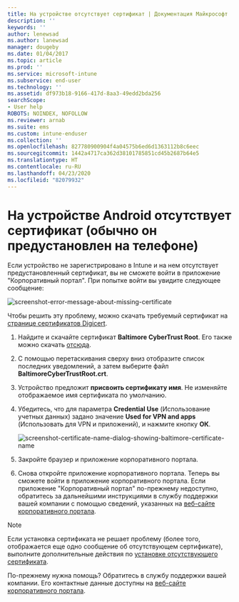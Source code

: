 ```yaml
---
title: На устройстве отсутствует сертификат | Документация Майкрософт
description: ''
keywords: ''
author: lenewsad
ms.author: lanewsad
manager: dougeby
ms.date: 01/04/2017
ms.topic: article
ms.prod: ''
ms.service: microsoft-intune
ms.subservice: end-user
ms.technology: ''
ms.assetid: df973b18-9166-417d-8aa3-49edd2bda256
searchScope:
- User help
ROBOTS: NOINDEX, NOFOLLOW
ms.reviewer: arnab
ms.suite: ems
ms.custom: intune-enduser
ms.collection: ''
ms.openlocfilehash: 827780900904f4a04575b6ed6d1363112b8c6eec
ms.sourcegitcommit: 1442a4717ca362d38101785851cd45b2687b64e5
ms.translationtype: HT
ms.contentlocale: ru-RU
ms.lasthandoff: 04/23/2020
ms.locfileid: "82079932"
---
```

# <a name="your-android-device-is-missing-a-certificate-that-usually-comes-installed-on-your-phone"></a>На устройстве Android отсутствует сертификат (обычно он предустановлен на телефоне)

Если устройство не зарегистрировано в Intune и на нем отсутствует предустановленный сертификат, вы не сможете войти в приложение "Корпоративный портал". При попытке войти вы увидите следующее сообщение:

![screenshot-error-message-about-missing-certificate](./media/andr-cert_install-1-cert_missing.png)

Чтобы решить эту проблему, можно скачать требуемый сертификат на [странице сертификатов Digicert](https://www.digicert.com/digicert-root-certificates.htm).

1. Найдите и скачайте сертификат __Baltimore CyberTrust Root__. Его также можно скачать [отсюда](https://www.digicert.com/CACerts/BaltimoreCyberTrustRoot.crt).

2. С помощью перетаскивания сверху вниз отобразите список последних уведомлений, а затем выберите файл **BaltimoreCyberTrustRoot.crt**.

3. Устройство предложит **присвоить сертификату имя**. Не изменяйте отображаемое имя сертификата по умолчанию.

4. Убедитесь, что для параметра **Credential Use** (Использование учетных данных) задано значение **Used for VPN and apps** (Использовать для VPN и приложений), и нажмите кнопку **ОК**.

    ![screenshot-certificate-name-dialog-showing-baltimore-certificate-name](./media/andr-cert_install-2-add_cert_name.png)

5. Закройте браузер и приложение корпоративного портала.

6. Снова откройте приложение корпоративного портала. Теперь вы сможете войти в приложение корпоративного портала. Если приложение "Корпоративный портал" по-прежнему недоступно, обратитесь за дальнейшими инструкциями в службу поддержки вашей компании с помощью сведений, указанных на [веб-сайте корпоративного портала](https://go.microsoft.com/fwlink/?linkid=2010980).

>[!NOTE]
> Если установка сертификата не решает проблему (более того, отображается еще одно сообщение об отсутствующем сертификате), выполните дополнительные действия по [установке отсутствующего сертификата](your-device-is-missing-an-IT-required-certificate-android.md).

По-прежнему нужна помощь? Обратитесь в службу поддержки вашей компании. Его контактные данные доступны на [веб-сайте корпоративного портала](https://go.microsoft.com/fwlink/?linkid=2010980).
